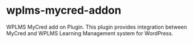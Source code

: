 wplms-mycred-addon
==================

WPLMS MyCred add on Plugin. This plugin provides integration between MyCred and WPLMS Learning Management system for WordPress.
